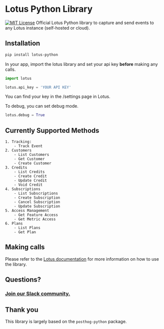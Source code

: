 # Lotus Python Library

[![MIT License](https://img.shields.io/badge/License-MIT-red.svg?style=flat)](https://opensource.org/licenses/MIT)
Official Lotus Python library to capture and send events to any Lotus instance (self-hosted or cloud).

## Installation 

```bash
pip install lotus-python
```

In your app, import the lotus library and set your api key **before** making any calls.

```python
import lotus

lotus.api_key = 'YOUR API KEY'
```

You can find your key in the /settings page in Lotus.

To debug, you can set debug mode.
```python
lotus.debug = True
```


## Currently Supported Methods
```
1. Tracking:
    - Track Event
2. Customers
    - List Customers
    - Get Customer
    - Create Customer
3. Credits
    - List Credits
    - Create Credit
    - Update Credit
    - Void Credit
4. Subscriptions
    - List Subscriptions
    - Create Subscription
    - Cancel Subscription
    - Update Subscription
5. Access Management
    - Get Feature Access
    - Get Metric Access
6. Plans
    - List Plans
    - Get Plan
```

## Making calls

Please refer to the [Lotus documentation](https://docs.uselotus.io/docs/api/) for more information on how to use the library.

## Questions?

### [Join our Slack community.](https://lotus-community.slack.com)

## Thank you

This library is largely based on the `posthog-python` package.
